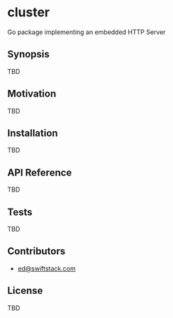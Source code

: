 # cluster

Go package implementing an embedded HTTP Server

## Synopsis

TBD

## Motivation

TBD

## Installation

TBD

## API Reference

TBD

## Tests

TBD

## Contributors

 * ed@swiftstack.com

## License

TBD
